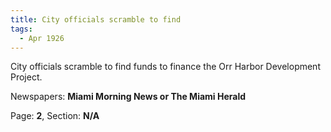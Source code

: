 ```yaml
---  
title: City officials scramble to find  
tags:  
  - Apr 1926  
---  
```

  
City officials scramble to find funds to finance the Orr Harbor Development Project.  
  
Newspapers: **Miami Morning News or The Miami Herald**  
  
Page: **2**, Section: **N/A** 
